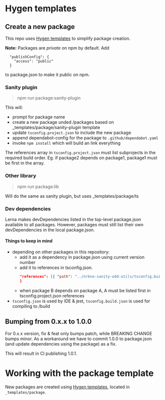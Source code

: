 # Hygen templates
## Create a new package

This repo uses [Hygen templates](http://www.hygen.io/docs/templates) to simplify package creation. 

**Note:** Packages are _private_ on npm by default.
Add
```
  "publishConfig": {
    "access": "public"
  }
```
to package.json to make it public on npm.


### Sanity plugin
> npm run package:sanity-plugin

This will:
* prompt for package name
* create a new package unded /packages based on _templates/package/sanity-plugin template
* update `tsconfig.project.json` to include the new package
* append dependabot-config for the package to `.github/dependabot.yaml`
* invoke `npm install` which will build an link everything

The references array in `tsconfig.project.json`  must list subprojects in the required build order.
Eg. if package2 depends on package1, package1 must be first in the array.

### Other library 

> npm run package:lib

Will do the same as sanity plugin, but uses _templates/package/ts

### Dev dependencies

Lerna makes devDependencies listed in the top-level package.json available to all packages.
However, packages must still list their own devDependencies in the local package.json.

#### Things to keep in mind

- depending on other packages in this repository:
  - add it as a dependency in package.json using current version number
  - add it to references in tsconfig.json.
    ```json {
    "references": [{ "path": "../nrkno-sanity-odd-utils/tsconfig.build.json" }]
    }
    ```
  - when package B depends on package A, A must be listed first in tsconfig.project.json references   
- `tsconfig.json` is used by IDE & jest, `tsconfig.build.json` is used for compiling to /build

## Bumping from 0.x.x to 1.0.0

For 0.x.x version, fix & feat only bumps patch, while BREAKING CHANGE bumps minor.
As a workaround we have to commit 1.0.0 to package.json (and update dependencies using the package) as a fix.

This will result in CI publishing 1.0.1.

# Working with the package template

New packages are created using [Hygen templates](http://www.hygen.io/docs/templates),
located in `_templates/package`.
